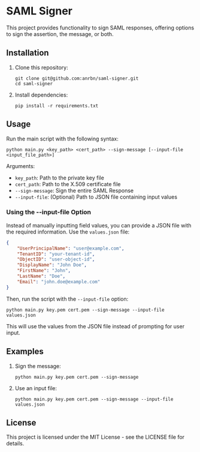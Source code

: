 # SAML Signer

This project provides functionality to sign SAML responses, offering options to sign the assertion, the message, or both.

## Installation

1. Clone this repository:
   ```
   git clone git@github.com:anrbn/saml-signer.git
   cd saml-signer
   ```

2. Install dependencies:
   ```
   pip install -r requirements.txt
   ```

## Usage

Run the main script with the following syntax:

```
python main.py <key_path> <cert_path> --sign-message [--input-file <input_file_path>]
```

Arguments:
- `key_path`: Path to the private key file
- `cert_path`: Path to the X.509 certificate file
- `--sign-message`: Sign the entire SAML Response
- `--input-file`: (Optional) Path to JSON file containing input values

### Using the --input-file Option

Instead of manually inputting field values, you can provide a JSON file with the required information. Use the `values.json` file:

```json
{
    "UserPrincipalName": "user@example.com",
    "TenantID": "your-tenant-id",
    "ObjectID": "user-object-id",
    "DisplayName": "John Doe",
    "FirstName": "John",
    "LastName": "Doe",
    "Email": "john.doe@example.com"
}
```

Then, run the script with the `--input-file` option:

```
python main.py key.pem cert.pem --sign-message --input-file values.json
```

This will use the values from the JSON file instead of prompting for user input.

## Examples

1. Sign the message:
   ```
   python main.py key.pem cert.pem --sign-message
   ```

2. Use an input file:
   ```
   python main.py key.pem cert.pem --sign-message --input-file values.json
   ```

## License

This project is licensed under the MIT License - see the LICENSE file for details.
